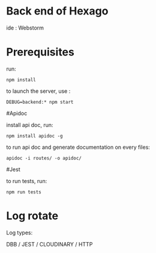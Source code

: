 # Back end of Hexago
ide : Webstorm

# Prerequisites

run:
```
npm install
```

to launch the server, use :
```
DEBUG=backend:* npm start
```

#Apidoc

install api doc, run:
```
npm install apidoc -g
```
to run api doc and generate documentation on every files:
```
apidoc -i routes/ -o apidoc/
```
#Jest

to run tests, run:
```
npm run tests
```

# Log rotate

Log types:

DBB / JEST / CLOUDINARY / HTTP